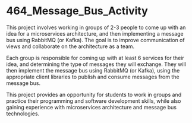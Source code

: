 # 464_Message_Bus_Activity

This project involves working in groups of 2-3 people to come up with an idea for a microservices architecture, and then implementing a message bus using RabbitMQ (or Kafka). The goal is to improve communication of views and collaborate on the architecture as a team.

Each group is responsible for coming up with at least 6 services for their idea, and determining the type of messages they will exchange. They will then implement the message bus using RabbitMQ (or Kafka), using the appropriate client libraries to publish and consume messages from the message bus.

This project provides an opportunity for students to work in groups and practice their programming and software development skills, while also gaining experience with microservices architecture and message bus technologies.
